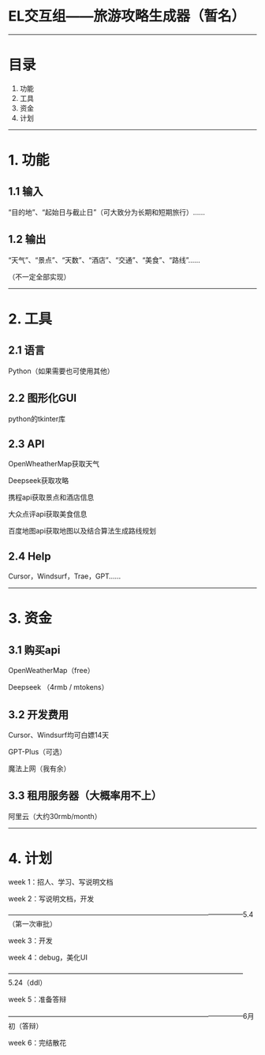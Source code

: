 # EL交互组——旅游攻略生成器（暂名）

---

# 目录

1. 功能
2. 工具
3. 资金
4. 计划

---

# 1. 功能

## 1.1 输入

“目的地”、“起始日与截止日”（可大致分为长期和短期旅行）……

## 1.2 输出

“天气”、“景点”、“天数”、“酒店”、“交通”、“美食”、“路线”……

（不一定全部实现）

---

# 2. 工具

## 2.1 语言

Python（如果需要也可使用其他）

## 2.2 图形化GUI

python的tkinter库

## 2.3 API

OpenWheatherMap获取天气

Deepseek获取攻略

携程api获取景点和酒店信息

大众点评api获取美食信息

百度地图api获取地图以及结合算法生成路线规划

## 2.4 Help

Cursor，Windsurf，Trae，GPT……

---

# 3. 资金

## 3.1 购买api

OpenWeatherMap（free）

Deepseek （4rmb / mtokens）

## 3.2 开发费用

Cursor、Windsurf均可白嫖14天

GPT-Plus（可选）

魔法上网（我有余）

## 3.3 租用服务器（大概率用不上）

阿里云（大约30rmb/month）

---

# 4. 计划

week 1：招人、学习、写说明文档

week 2：写说明文档，开发

——————————————————————————————————5.4（第一次审批）

week 3：开发

week 4：debug，美化UI

——————————————————————————————————5.24（ddl）

week 5：准备答辩

——————————————————————————————————6月初（答辩）

week 6：完结散花
